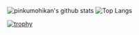 ![pinkumohikan's github stats](https://github-readme-stats.vercel.app/api?username=nizi24&count_private=true&show_icons=true&theme=solarized-light)
![Top Langs](https://github-readme-stats.vercel.app/api/top-langs/?username=nizi24&theme=solarized-light)

[![trophy](https://github-profile-trophy.vercel.app/?username=nizi24)](https://github.com/ryo-ma/github-profile-trophy)
